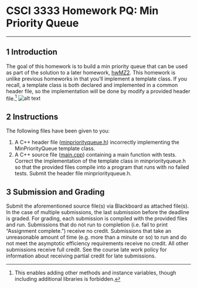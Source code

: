 # CSCI 3333 Homework PQ: Min Priority Queue
---
## 1 Introduction
The goal of this homework is to build a min priority queue that can be used as part of the solution to a
later homework, [hwMZ2](https://faculty.utrgv.edu/robert.schweller/CS3333/hwMZ2.pdf). This homework is unlike previous homeworks in that you’ll implement a template
class. If you recall, a template class is both declared and implemented in a common header file, so the
implementation will be done by modify a provided header file.[^1]
![alt text](https://www.markdownguide.org/assets/images/tux.png)
[^1]: This enables adding other methods and instance variables, though including additional libraries is forbidden.
## 2 Instructions
The following files have been given to you:
1. A C++ header file ([minpriorityqueue.h](https://faculty.utrgv.edu/robert.schweller/CS3333/hwPQ/main.cpp)) incorrectly implementing the MinPriorityQueue template
class.
2. A C++ source file ([main.cpp]()) containing a main function with tests.
Correct the implementation of the template class in minpriorityqueue.h so that the provided files compile
into a program that runs with no failed tests. Submit the header file minpriorityqueue.h.
## 3 Submission and Grading
Submit the aforementioned source file(s) via Blackboard as attached file(s). In the case of multiple submissions, the last submission before the deadline is graded.
For grading, each submission is compiled with the provided files and run. Submissions that do not run
to completion (i.e. fail to print “Assignment complete.”) receive no credit. Submissions that take an
unreasonable amount of time (e.g. more than a minute or so) to run and do not meet the asymptotic
efficiency requirements receive no credit. All other submissions receive full credit.
See the course late work policy for information about receiving partial credit for late submissions.
